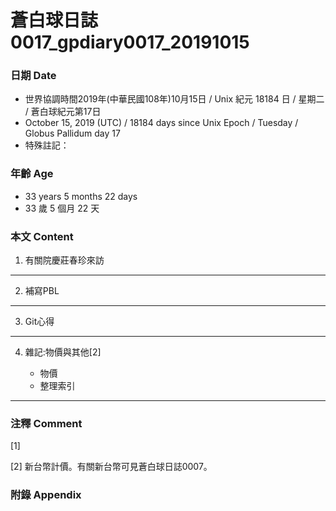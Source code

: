 蒼白球日誌0017_gpdiary0017_20191015
===
### 日期 Date
* 世界協調時間2019年(中華民國108年)10月15日 / Unix 紀元 18184 日 / 星期二 / 蒼白球紀元第17日
* October 15, 2019 (UTC) / 18184 days since Unix Epoch / Tuesday / Globus Pallidum day 17
* 特殊註記：

### 年齡 Age
* 33 years 5 months 22 days
* 33 歲 5 個月 22 天

### 本文 Content
1. 有關院慶莊春珍來訪

---

2. 補寫PBL

---

3. Git心得

---

4. 雜記:物價與其他[2]

    * 物價
    * 整理索引

---

### 注釋 Comment

[1] 

[2] 新台幣計價。有關新台幣可見蒼白球日誌0007。

### 附錄 Appendix
